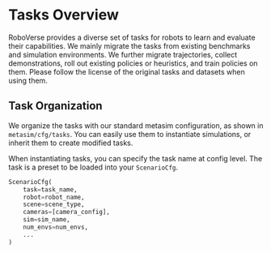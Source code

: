 # Tasks Overview

RoboVerse provides a diverse set of tasks for robots to learn and evaluate their capabilities. We mainly migrate the tasks from existing benchmarks and simulation environments. We further migrate trajectories, collect demonstrations, roll out existing policies or heuristics, and train policies on them. Please follow the license of the original tasks and datasets when using them.

## Task Organization

We organize the tasks with our standard metasim configuration, as shown in `metasim/cfg/tasks`. You can easily use them to instantiate simulations, or inherit them to create modified tasks.

When instantiating tasks, you can specify the task name at config level. The task is a preset to be loaded into your `ScenarioCfg`.

```python
ScenarioCfg(
    task=task_name,
    robot=robot_name,
    scene=scene_type,
    cameras=[camera_config],
    sim=sim_name,
    num_envs=num_envs,
    ...
)
```
